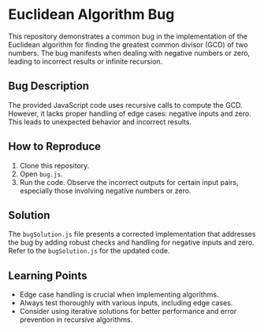 # Euclidean Algorithm Bug

This repository demonstrates a common bug in the implementation of the Euclidean algorithm for finding the greatest common divisor (GCD) of two numbers. The bug manifests when dealing with negative numbers or zero, leading to incorrect results or infinite recursion.

## Bug Description
The provided JavaScript code uses recursive calls to compute the GCD. However, it lacks proper handling of edge cases: negative inputs and zero. This leads to unexpected behavior and incorrect results.

## How to Reproduce
1. Clone this repository.
2. Open `bug.js`.
3. Run the code. Observe the incorrect outputs for certain input pairs, especially those involving negative numbers or zero.

## Solution
The `bugSolution.js` file presents a corrected implementation that addresses the bug by adding robust checks and handling for negative inputs and zero. Refer to the `bugSolution.js` for the updated code.

## Learning Points
* Edge case handling is crucial when implementing algorithms.
* Always test thoroughly with various inputs, including edge cases.
* Consider using iterative solutions for better performance and error prevention in recursive algorithms.